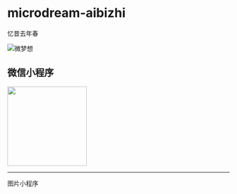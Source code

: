 # microdream-aibizhi
忆昔去年春

![微梦想](https://liuyanggang.com/upload/201910/1572089491.png "微梦想")

## 微信小程序
<img src="https://www.liuyanggang.com/bbs/wp-content/uploads/2020/07/gh_d50baf5ef392_860.jpg" width="180px" height="180px">

----

图片小程序

